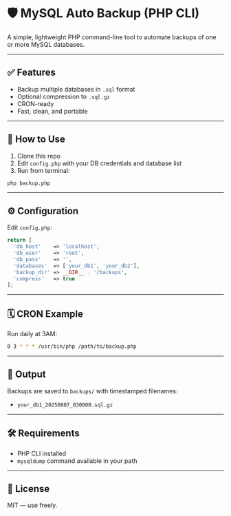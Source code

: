 # 🛡️ MySQL Auto Backup (PHP CLI)

A simple, lightweight PHP command-line tool to automate backups of one or more MySQL databases.

---

## ✅ Features

- Backup multiple databases in `.sql` format
- Optional compression to `.sql.gz`
- CRON-ready
- Fast, clean, and portable

---

## 🚀 How to Use

1. Clone this repo
2. Edit `config.php` with your DB credentials and database list
3. Run from terminal:

```bash
php backup.php
```

---

## ⚙️ Configuration

Edit `config.php`:

```php
return [
  'db_host'    => 'localhost',
  'db_user'    => 'root',
  'db_pass'    => '',
  'databases'  => ['your_db1', 'your_db2'],
  'backup_dir' => __DIR__ . '/backups',
  'compress'   => true
];
```

---

## 🗓️ CRON Example

Run daily at 3AM:

```bash
0 3 * * * /usr/bin/php /path/to/backup.php
```

---

## 📁 Output

Backups are saved to `backups/` with timestamped filenames:

- `your_db1_20250807_030000.sql.gz`

---

## 🛠️ Requirements

- PHP CLI installed
- `mysqldump` command available in your path

---

## 📝 License

MIT — use freely.
